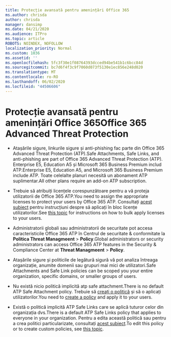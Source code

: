 ```yaml
---
title: Protecție avansată pentru amenințări Office 365
ms.author: chrisda
author: chrisda
manager: dansimp
ms.date: 04/21/2020
ms.audience: ITPro
ms.topic: article
ROBOTS: NOINDEX, NOFOLLOW
localization_priority: Normal
ms.custom: 1036
ms.assetid: ''
ms.openlocfilehash: 5fc3f30e1f08764393dcced94be541b1c6bcc84d
ms.sourcegitcommit: bc7d6f4f3c9f7060d073f5130e1ec856e248d020
ms.translationtype: MT
ms.contentlocale: ro-RO
ms.lasthandoff: 06/02/2020
ms.locfileid: "44506606"
---
```

# <a name="office-365-advanced-threat-protection"></a><span data-ttu-id="e18af-102">Protecție avansată pentru amenințări Office 365</span><span class="sxs-lookup"><span data-stu-id="e18af-102">Office 365 Advanced Threat Protection</span></span>

- <span data-ttu-id="e18af-103">Atașările sigure, linkurile sigure și anti-phishing fac parte din Office 365 Advanced Threat Protection (ATP).</span><span class="sxs-lookup"><span data-stu-id="e18af-103">Safe Attachments, Safe Links, and anti-phishing are part of Office 365 Advanced Threat Protection (ATP).</span></span> <span data-ttu-id="e18af-104">Enterprise E5, Education A5 și Microsoft 365 Business Premium includ ATP.</span><span class="sxs-lookup"><span data-stu-id="e18af-104">Enterprise E5, Education A5, and Microsoft 365 Business Premium include ATP.</span></span> <span data-ttu-id="e18af-105">Toate celelalte planuri necesită un abonament ATP suplimentar.</span><span class="sxs-lookup"><span data-stu-id="e18af-105">All other plans require an add-on ATP subscription.</span></span>

- <span data-ttu-id="e18af-106">Trebuie să atribuiți licențele corespunzătoare pentru a vă proteja utilizatorii de Office 365 ATP.</span><span class="sxs-lookup"><span data-stu-id="e18af-106">You need to assign the appropriate licenses to protect your users by Office 365 ATP.</span></span> <span data-ttu-id="e18af-107">Consultați [acest subiect](https://docs.microsoft.com/microsoft-365/admin/add-users/add-users) pentru instrucțiuni despre să aplicați în bloc licențe utilizatorilor.</span><span class="sxs-lookup"><span data-stu-id="e18af-107">See [this topic](https://docs.microsoft.com/microsoft-365/admin/add-users/add-users) for instructions on how to bulk apply licenses to your users.</span></span>

- <span data-ttu-id="e18af-108">Administratorii globali sau administratorii de securitate pot accesa caracteristicile Office 365 ATP în Centrul de securitate & conformitate la **Politica Threat Managmeent** \> **Policy**.</span><span class="sxs-lookup"><span data-stu-id="e18af-108">Global administrators or security administrators can access Office 365 ATP features in the Security & Compliance Center at **Threat Managmeent** \> **Policy**.</span></span>

- <span data-ttu-id="e18af-109">Atașările sigure și politicile de legătură sigură vă pot analiza întreaga organizație, anumite domenii sau grupuri mai mici de utilizatori.</span><span class="sxs-lookup"><span data-stu-id="e18af-109">Safe Attachments and Safe Link policies can be scoped you your entire organization, specific domains, or smaller groups of users.</span></span>

- <span data-ttu-id="e18af-110">Nu există nicio politică implicită atp safe attachment.</span><span class="sxs-lookup"><span data-stu-id="e18af-110">There is no default ATP Safe Attachment policy.</span></span> <span data-ttu-id="e18af-111">Trebuie să [creați o politică](https://docs.microsoft.com/microsoft-365/security/office-365-security/set-up-atp-safe-attachments-policies) și să o aplicați utilizatorilor.</span><span class="sxs-lookup"><span data-stu-id="e18af-111">You need to [create a policy](https://docs.microsoft.com/microsoft-365/security/office-365-security/set-up-atp-safe-attachments-policies) and apply it to your users.</span></span>

- <span data-ttu-id="e18af-112">Există o politică implicită ATP Safe Links care se aplică tuturor celor din organizația dvs.</span><span class="sxs-lookup"><span data-stu-id="e18af-112">There is a default ATP Safe Links policy that applies to everyone in your organization.</span></span> <span data-ttu-id="e18af-113">Pentru a edita această politică sau pentru a crea politici particularizate, consultați [acest subiect](https://docs.microsoft.com/microsoft-365/security/office-365-security/set-up-atp-safe-links-policies).</span><span class="sxs-lookup"><span data-stu-id="e18af-113">To edit this policy or to create custom policies, see [this topic](https://docs.microsoft.com/microsoft-365/security/office-365-security/set-up-atp-safe-links-policies).</span></span>
